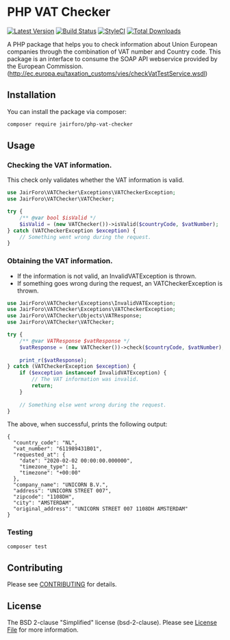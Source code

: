 # PHP VAT Checker

[![Latest Version](https://img.shields.io/github/release/jairforo/php-vat-checker.svg?style=flat-square)](https://github.com/jairforo/php-vat-checker/releases)
[![Build Status](https://img.shields.io/travis/ubient/laravel-pwned-passwords/master.svg?style=flat-square)](https://travis-ci.com/github/jairforo/php-vat-checker)
[![StyleCI](https://styleci.io/repos/226907554/shield)](https://styleci.io/repos/226907554)
[![Total Downloads](https://img.shields.io/packagist/dt/jairforo/php-vat-checker.svg?style=flat-square)](https://packagist.org/packages/jairforo/php-vat-checker)


A PHP package that helps you to check information about Union European companies through the combination of VAT number and Country code. This package is an interface to consume the SOAP API webservice provided by the European Commission. (http://ec.europa.eu/taxation_customs/vies/checkVatTestService.wsdl)

## Installation

You can install the package via composer:

```bash
composer require jairforo/php-vat-checker
```

## Usage

### Checking the VAT information.
This check only validates whether the VAT information is valid.

```php
use JairForo\VATChecker\Exceptions\VATCheckerException;
use JairForo\VATChecker\VATChecker;

try {
    /** @var bool $isValid */
    $isValid = (new VATChecker())->isValid($countryCode, $vatNumber);
} catch (VATCheckerException $exception) {
    // Something went wrong during the request.
}
```

### Obtaining the VAT information.

- If the information is not valid, an InvalidVATException is thrown.
- If something goes wrong during the request, an VATCheckerException is thrown.

```php
use JairForo\VATChecker\Exceptions\InvalidVATException;
use JairForo\VATChecker\Exceptions\VATCheckerException;
use JairForo\VATChecker\Objects\VATResponse;
use JairForo\VATChecker\VATChecker;

try {
    /** @var VATResponse $vatResponse */
    $vatResponse = (new VATChecker())->check($countryCode, $vatNumber);
    
    print_r($vatResponse);
} catch (VATCheckerException $exception) {
    if ($exception instanceof InvalidVATException) {
        // The VAT information was invalid.
        return;
    }
    
    // Something else went wrong during the request.
}
```

The above, when successful, prints the following output:
```
{
  "country_code": "NL",
  "vat_number": "611989431B01",
  "requested_at": {
    "date": "2020-02-02 00:00:00.000000",
    "timezone_type": 1,
    "timezone": "+00:00"
  },
  "company_name": "UNICORN B.V.",
  "address": "UNICORN STREET 007",
  "zipcode": "1108DH",
  "city": "AMSTERDAM",
  "original_address": "UNICORN STREET 007 1108DH AMSTERDAM"
}
```

### Testing

``` bash
composer test
```

## Contributing

Please see [CONTRIBUTING](CONTRIBUTING.md) for details.

## License

The BSD 2-clause "Simplified" license  (bsd-2-clause). Please see [License File](LICENSE.md) for more information.
